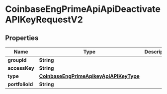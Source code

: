 
# CoinbaseEngPrimeApiApiDeactivateAPIKeyRequestV2

## Properties
Name | Type | Description | Notes
------------ | ------------- | ------------- | -------------
**groupId** | **String** |  | 
**accessKey** | **String** |  | 
**type** | [**CoinbaseEngPrimeApikeyApiAPIKeyType**](CoinbaseEngPrimeApikeyApiAPIKeyType.md) |  |  [optional]
**portfolioId** | **String** |  |  [optional]



